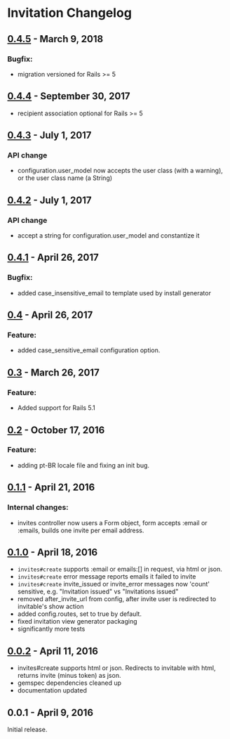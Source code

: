 # Invitation Changelog

## [0.4.5] - March 9, 2018

### Bugfix:
- migration versioned for Rails >= 5

[0.4.5]: https://github.com/tomichj/invitation/compare/0.4.4...0.4.5


## [0.4.4] - September 30, 2017
- recipient association optional for Rails >= 5

[0.4.4]: https://github.com/tomichj/invitation/compare/0.4.3...0.4.4


## [0.4.3] - July 1, 2017

### API change
- configuration.user_model now accepts the user class (with a warning), or the user class name (a String)
 
[0.4.3]: https://github.com/tomichj/invitation/compare/0.4.2...0.4.3



## [0.4.2] - July 1, 2017

### API change
- accept a string for configuration.user_model and constantize it
 
[0.4.2]: https://github.com/tomichj/invitation/compare/0.4.1...0.4.2



## [0.4.1] - April 26, 2017

### Bugfix:
- added case_insensitive_email to template used by install generator
 
[0.4.1]: https://github.com/tomichj/invitation/compare/0.4...0.4.1



## [0.4] - April 26, 2017

### Feature:
- added case_sensitive_email configuration option.

[0.4]: https://github.com/tomichj/invitation/compare/0.3...0.4



## [0.3] - March 26, 2017

### Feature:
- Added support for Rails 5.1

[0.3]: https://github.com/tomichj/invitation/compare/0.2...0.3



## [0.2] - October 17, 2016

### Feature:
- adding pt-BR locale file and fixing an init bug.

[0.2]: https://github.com/tomichj/invitation/compare/0.1.1...0.2



## [0.1.1] - April 21, 2016

### Internal changes:
- invites controller now users a Form object, form accepts :email or :emails, builds one invite per email address.

[0.1.1]: https://github.com/tomichj/invitation/compare/0.1.0...0.1.1


## [0.1.0] - April 18, 2016

* `invites#create` supports :email or emails:[] in request, via html or json.
* `invites#create` error message reports emails it failed to invite
* `invites#create` invite_issued or invite_error messages now 'count' sensitive, e.g. "Invitation issued" vs "Invitations issued"
* removed after_invite_url from config, after invite user is redirected to invitable's show action
* added config.routes, set to true by default.
* fixed invitation view generator packaging
* significantly more tests

[0.1.0]: https://github.com/tomichj/invitation/compare/0.0.2...0.1.0


## [0.0.2] - April 11, 2016

* invites#create supports html or json. Redirects to invitable with html, returns invite (minus token) as json.
* gemspec dependencies cleaned up
* documentation updated

[0.0.2]: https://github.com/tomichj/invitation/compare/0.0.1...0.0.2


## 0.0.1 - April 9, 2016

Initial release.

